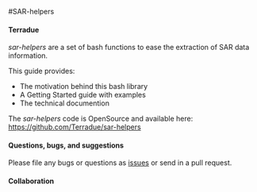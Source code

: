 #SAR-helpers

#### Terradue

_sar-helpers_ are a set of bash functions to ease the extraction of SAR data information.

This guide provides:

* The motivation behind this bash library 
* A Getting Started guide with examples
* The technical documention

The _sar-helpers_ code is OpenSource and available here: https://github.com/Terradue/sar-helpers

#### Questions, bugs, and suggestions

Please file any bugs or questions as [issues](https://github.com/Terradue/sar-helpers/issues/new) or send in a pull request.

#### Collaboration 



